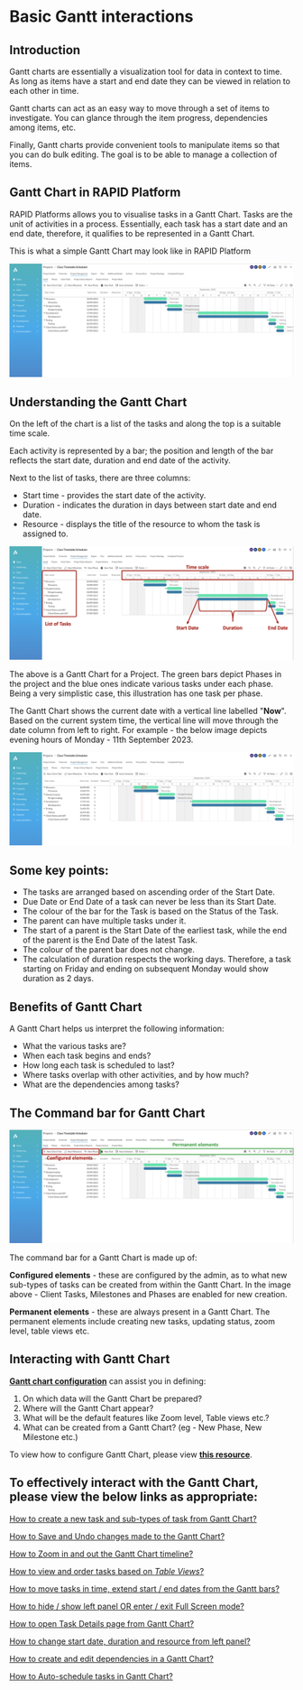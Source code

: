 # Basic Gantt interactions

## Introduction

Gantt charts are essentially a visualization tool for data in context to time. As long as items have a start and end date they can be viewed in relation to each other in time.

Gantt charts can act as an easy way to move through a set of items to investigate. You can glance through the item progress, dependencies among items, etc.

Finally, Gantt charts provide convenient tools to manipulate items so that you can do bulk editing. The goal is to be able to manage a collection of items.
 
## Gantt Chart in RAPID Platform

RAPID Platforms allows you to visualise tasks in a Gantt Chart. Tasks are the unit of activities in a process. Essentially, each task has a start date and an end date, therefore, it qualifies to be represented in a Gantt Chart.

This is what a simple Gantt Chart may look like in RAPID Platform

![1.png](./downloaded_image_1705285669206.png)
  

## Understanding the Gantt Chart

On the left of the chart is a list of the tasks and along the top is a suitable time scale.

Each activity is represented by a bar; the position and length of the bar reflects the start date, duration and end date of the activity.

Next to the list of tasks, there are three columns:

- Start time - provides the start date of the activity.
- Duration - indicates the duration in days between start date and end date.
- Resource - displays the title of the resource to whom the task is assigned to.

![2.png](./downloaded_image_1705285670227.png)

The above is a Gantt Chart for a Project. The green bars depict Phases in the project and the blue ones indicate various tasks under each phase. Being a very simplistic case, this illustration has one task per phase.

The Gantt Chart shows the current date with a vertical line labelled "**Now**". Based on the current system time, the vertical line will move through the date column from left to right. For example - the below image depicts evening hours of Monday - 11th September 2023.

![4.png](./downloaded_image_1705285671243.png)

## Some key points:

- The tasks are arranged based on ascending order of the Start Date.
- Due Date or End Date of a task can never be less than its Start Date.
- The colour of the bar for the Task is based on the Status of the Task.
- The parent can have multiple tasks under it.
- The start of a parent is the Start Date of the earliest task, while the end of the parent is the End Date of the latest Task.
- The colour of the parent bar does not change.
- The calculation of duration respects the working days. Therefore, a task starting on Friday and ending on subsequent Monday would show duration as 2 days.

## Benefits of Gantt Chart

A Gantt Chart helps us interpret the following information:

- What the various tasks are?
- When each task begins and ends?
- How long each task is scheduled to last?
- Where tasks overlap with other activities, and by how much?
- What are the dependencies among tasks?

## The Command bar for Gantt Chart

**![3.png](./downloaded_image_1705285672260.png)**

The command bar for a Gantt Chart is made up of:

**Configured elements** - these are configured by the admin, as to what new sub-types of tasks can be created from within the Gantt Chart. In the image above - Client Tasks, Milestones and Phases are enabled for new creation.

**Permanent elements** - these are always present in a Gantt Chart. The permanent elements include creating new tasks, updating status, zoom level, table views etc.

## Interacting with Gantt Chart

[**Gantt chart configuration**](/docs/Rapid/4-Keyper%20Manual/2-Designer/2-Pages/3-Components/gantt-chart/gantt-chart.md "How to configure the Page - The Gantt Chart Component?") can assist you in defining:

1. On which data will the Gantt Chart be prepared?
2. Where will the Gantt Chart appear?
3. What will be the default features like Zoom level, Table views etc.?
4. What can be created from a Gantt Chart? (eg - New Phase, New Milestone etc.)

To view how to configure Gantt Chart, please view [**this resource**](/docs/Rapid/4-Keyper%20Manual/2-Designer/2-Pages/3-Components/gantt-chart/gantt-chart.md "How to configure the Page - The Gantt Chart Component?").

## To effectively interact with the Gantt Chart, please view the below links as appropriate:

[How to create a new task and sub-types of task from Gantt Chart?](../creating-tasks/creating-tasks.md "How to create a new task and sub-types of task from Gantt Chart?")

[How to Save and Undo changes made to the Gantt Chart?](../how-to-save-undo-changes-to-a-gantt-chart/how-to-save-undo-changes-to-a-gantt-chart.md "How to Save / Undo changes to a Gantt Chart?")

[How to Zoom in and out the Gantt Chart timeline?](../how-to-zoom-in-out-the-gantt-chart-timeline/how-to-zoom-in-out-the-gantt-chart-timeline.md "How to Zoom in / out the Gantt Chart timeline?")

[How to view and order tasks based on *Table Views*?](../filtering-and-sorting/filtering-and-sorting.md "How to view and order tasks based on Table views in a Gantt Chart?")

[How to move tasks in time, extend start / end dates from the Gantt bars?](../moving-tasks-in-time/moving-tasks-in-time.md "How to move tasks in time, extend start / end dates from the Gantt bars?")

[How to hide / show left panel OR enter / exit Full Screen mode?](../hiding-left-panel/hiding-left-panel.md "How to Hide / Show the Left Panel in Gantt Chart?")

[How to open Task Details page from Gantt Chart?](../how-to-open-task-item-profiles-from-gantt-chart/how-to-open-task-item-profiles-from-gantt-chart.md "How to open task item profiles from Gantt Chart?")

[How to change start date, duration and resource from left panel?](../altering-dates/altering-dates.md "How to change start date, duration and resource from left panel?")

[How to create and edit dependencies in a Gantt Chart?](../how-to-create-and-edit-dependencies-in-a-gantt-chart/how-to-create-and-edit-dependencies-in-a-gantt-chart.md "How to create and edit dependencies in a Gantt Chart?")

[How to Auto-schedule tasks in Gantt Chart?](../how-to-auto-schedule-tasks-in-gantt-chart/how-to-auto-schedule-tasks-in-gantt-chart.md "How to Auto-schedule tasks in Gantt Chart?")